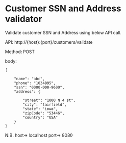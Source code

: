 # Customer SSN and Address validator 
Validate customer SSN and Address using below API call.

API: http://{host}:{port}/customers/validate

Method: POST

body:
````
{

	"name": "abc",
	"phone": "1034895",
	"ssn": "0000-000-9600",
	"address": {
		
		"street": "1000 N 4 st",
		"city": "fairfield",
		"state": "iowa",
		"zipCode": "53446",
		"country": "USA"
	}
}
````
N.B. host-> localhost port-> 8080